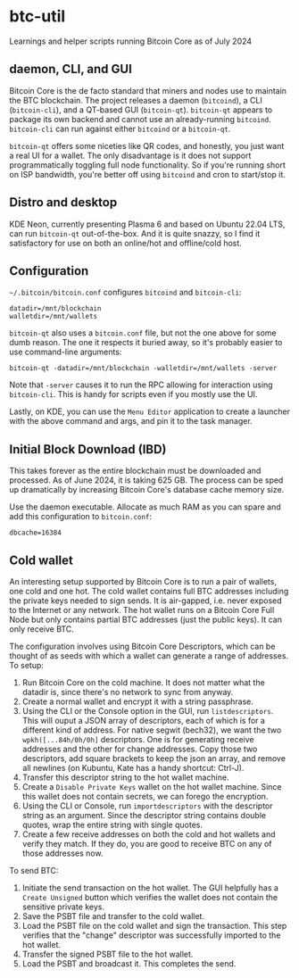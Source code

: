 # btc-util
Learnings and helper scripts running Bitcoin Core as of July 2024

## daemon, CLI, and GUI
Bitcoin Core is the de facto standard that miners and nodes use to maintain the BTC blockchain. The project releases a daemon (`bitcoind`), a CLI (`bitcoin-cli`), and a QT-based GUI (`bitcoin-qt`). `bitcoin-qt` appears to package its own backend and cannot use an already-running `bitcoind`. `bitcoin-cli` can run against either `bitcoind` or a `bitcoin-qt`.

`bitcoin-qt` offers some niceties like QR codes, and honestly, you just want a real UI for a wallet. The only disadvantage is it does not support programmatically toggling full node functionality. So if you're running short on ISP bandwidth, you're better off using `bitcoind` and cron to start/stop it.

## Distro and desktop
KDE Neon, currently presenting Plasma 6 and based on Ubuntu 22.04 LTS, can run `bitcoin-qt` out-of-the-box. And it is quite snazzy, so I find it satisfactory for use on both an online/hot and offline/cold host.

## Configuration
`~/.bitcoin/bitcoin.conf` configures `bitcoind` and `bitcoin-cli`:

```
datadir=/mnt/blockchain
walletdir=/mnt/wallets
```

`bitcoin-qt` also uses a `bitcoin.conf` file, but not the one above for some dumb reason. The one it respects it buried away, so it's probably easier to use command-line arguments:

```
bitcoin-qt -datadir=/mnt/blockchain -walletdir=/mnt/wallets -server
```

Note that `-server` causes it to run the RPC allowing for interaction using `bitcoin-cli`. This is handy for scripts even if you mostly use the UI.

Lastly, on KDE, you can use the `Menu Editor` application to create a launcher with the above command and args, and pin it to the task manager.

## Initial Block Download (IBD)
This takes forever as the entire blockchain must be downloaded and processed. As of June 2024, it is taking 625 GB. The process can be sped up dramatically by increasing Bitcoin Core's database cache memory size.

Use the daemon executable. Allocate as much RAM as you can spare and add this configuration to `bitcoin.conf`:
```
dbcache=16384
```

## Cold wallet
An interesting setup supported by Bitcoin Core is to run a pair of wallets, one cold and one hot. The cold wallet contains full BTC addresses including the private keys needed to sign sends. It is air-gapped, i.e. never exposed to the Internet or any network. The hot wallet runs on a Bitcoin Core Full Node but only contains partial BTC addresses (just the public keys). It can only receive BTC.

The configuration involves using Bitcoin Core Descriptors, which can be thought of as seeds with which a wallet can generate a range of addresses. To setup:
1. Run Bitcoin Core on the cold machine. It does not matter what the datadir is, since there's no network to sync from anyway.
2. Create a normal wallet and encrypt it with a string passphrase.
3. Using the CLI or the Console option in the GUI, run `listdescriptors`. This will ouput a JSON array of descriptors, each of which is for a different kind of address. For native segwit (bech32), we want the two `wpkh([...84h/0h/0h]` descriptors. One is for generating receive addresses and the other for change addresses. Copy those two descriptors, add square brackets to keep the json an array, and remove all newlines (on Kubuntu, Kate has a handy shortcut: Ctrl-J).
4. Transfer this descriptor string to the hot wallet machine.
5. Create a `Disable Private Keys` wallet on the hot wallet machine. Since this wallet does not contain secrets, we can forego the encryption.
6. Using the CLI or Console, run `importdescriptors` with the descriptor string as an argument. Since the descriptor string contains double quotes, wrap the entire string with single quotes.
7. Create a few receive addresses on both the cold and hot wallets and verify they match. If they do, you are good to receive BTC on any of those addresses now.

To send BTC:
1. Initiate the send transaction on the hot wallet. The GUI helpfully has a `Create Unsigned` button which verifies the wallet does not contain the sensitive private keys.
2. Save the PSBT file and transfer to the cold wallet.
3. Load the PSBT file on the cold wallet and sign the transaction. This step verifies that the "change" descriptor was successfully imported to the hot wallet.
4. Transfer the signed PSBT file to the hot wallet.
5. Load the PSBT and broadcast it. This completes the send.
